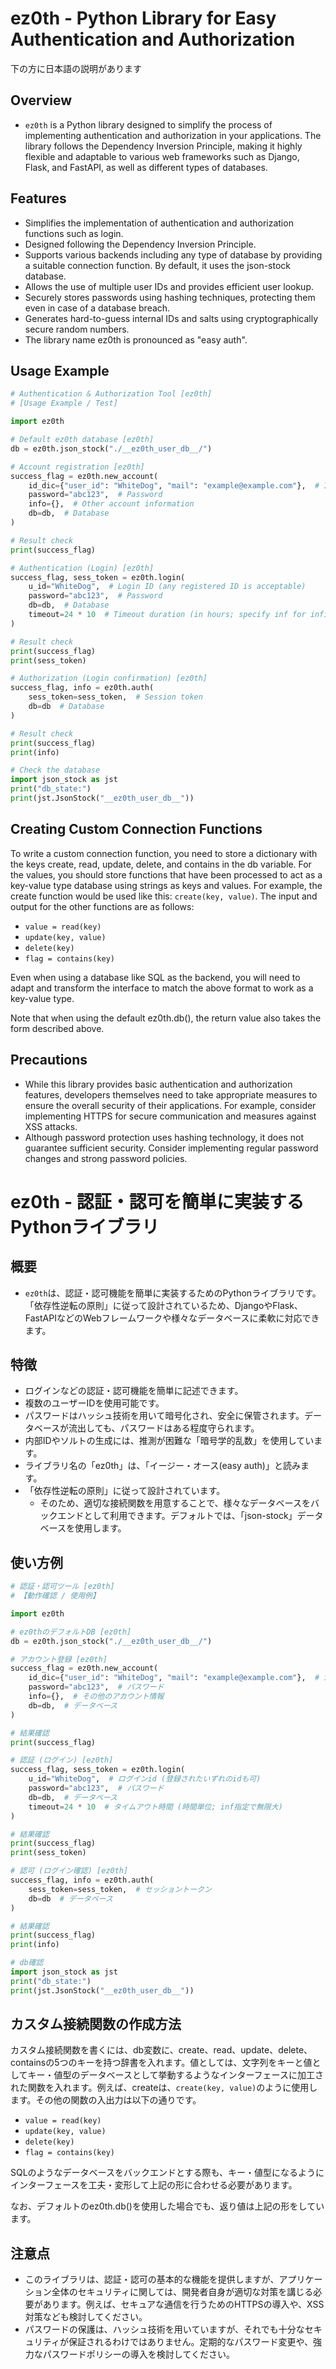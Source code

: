 # ez0th - Python Library for Easy Authentication and Authorization

下の方に日本語の説明があります

## Overview
- `ez0th` is a Python library designed to simplify the process of implementing authentication and authorization in your applications. The library follows the Dependency Inversion Principle, making it highly flexible and adaptable to various web frameworks such as Django, Flask, and FastAPI, as well as different types of databases.

## Features
- Simplifies the implementation of authentication and authorization functions such as login.
- Designed following the Dependency Inversion Principle.
- Supports various backends including any type of database by providing a suitable connection function. By default, it uses the json-stock database.
- Allows the use of multiple user IDs and provides efficient user lookup.
- Securely stores passwords using hashing techniques, protecting them even in case of a database breach.
- Generates hard-to-guess internal IDs and salts using cryptographically secure random numbers.
- The library name ez0th is pronounced as "easy auth".

## Usage Example
```python
# Authentication & Authorization Tool [ez0th]
# [Usage Example / Test]

import ez0th

# Default ez0th database [ez0th]
db = ez0th.json_stock("./__ez0th_user_db__/")

# Account registration [ez0th]
success_flag = ez0th.new_account(
    id_dic={"user_id": "WhiteDog", "mail": "example@example.com"},  # ID list (dictionary of all identifiers that can be used as login IDs, such as email addresses)
    password="abc123",  # Password
    info={},  # Other account information
    db=db,  # Database
)

# Result check
print(success_flag)

# Authentication (Login) [ez0th]
success_flag, sess_token = ez0th.login(
    u_id="WhiteDog",  # Login ID (any registered ID is acceptable)
    password="abc123",  # Password
    db=db,  # Database
    timeout=24 * 10  # Timeout duration (in hours; specify inf for infinite duration)
)

# Result check
print(success_flag)
print(sess_token)

# Authorization (Login confirmation) [ez0th]
success_flag, info = ez0th.auth(
    sess_token=sess_token,  # Session token
    db=db  # Database
)

# Result check
print(success_flag)
print(info)

# Check the database
import json_stock as jst
print("db_state:")
print(jst.JsonStock("__ez0th_user_db__"))
```

## Creating Custom Connection Functions
To write a custom connection function, you need to store a dictionary with the keys create, read, update, delete, and contains in the db variable. For the values, you should store functions that have been processed to act as a key-value type database using strings as keys and values. For example, the create function would be used like this: `create(key, value)`. The input and output for the other functions are as follows:

- `value = read(key)`
- `update(key, value)`
- `delete(key)`
- `flag = contains(key)`

Even when using a database like SQL as the backend, you will need to adapt and transform the interface to match the above format to work as a key-value type.

Note that when using the default ez0th.db(), the return value also takes the form described above.

## Precautions
- While this library provides basic authentication and authorization features, developers themselves need to take appropriate measures to ensure the overall security of their applications. For example, consider implementing HTTPS for secure communication and measures against XSS attacks.
- Although password protection uses hashing technology, it does not guarantee sufficient security. Consider implementing regular password changes and strong password policies.


# ez0th - 認証・認可を簡単に実装するPythonライブラリ

## 概要
- `ez0th`は、認証・認可機能を簡単に実装するためのPythonライブラリです。「依存性逆転の原則」に従って設計されているため、DjangoやFlask、FastAPIなどのWebフレームワークや様々なデータベースに柔軟に対応できます。

## 特徴
- ログインなどの認証・認可機能を簡単に記述できます。
- 複数のユーザーIDを使用可能です。
- パスワードはハッシュ技術を用いて暗号化され、安全に保管されます。データベースが流出しても、パスワードはある程度守られます。
- 内部IDやソルトの生成には、推測が困難な「暗号学的乱数」を使用しています。
- ライブラリ名の「ez0th」は、「イージー・オース(easy auth)」と読みます。
- 「依存性逆転の原則」に従って設計されています。
    - そのため、適切な接続関数を用意することで、様々なデータベースをバックエンドとして利用できます。デフォルトでは、「json-stock」データベースを使用します。

## 使い方例
```python
# 認証・認可ツール [ez0th]
# 【動作確認 / 使用例】

import ez0th

# ez0thのデフォルトDB [ez0th]
db = ez0th.json_stock("./__ez0th_user_db__/")

# アカウント登録 [ez0th]
success_flag = ez0th.new_account(
    id_dic={"user_id": "WhiteDog", "mail": "example@example.com"},  # id一覧 (メールアドレス等、ログイン時にidとして用いることのできるすべての識別子の辞書)
    password="abc123",  # パスワード
    info={},  # その他のアカウント情報
    db=db,  # データベース
)

# 結果確認
print(success_flag)

# 認証 (ログイン) [ez0th]
success_flag, sess_token = ez0th.login(
    u_id="WhiteDog",  # ログインid (登録されたいずれのidも可)
    password="abc123",  # パスワード
    db=db,  # データベース
    timeout=24 * 10  # タイムアウト時間 (時間単位; inf指定で無限大)
)

# 結果確認
print(success_flag)
print(sess_token)

# 認可 (ログイン確認) [ez0th]
success_flag, info = ez0th.auth(
    sess_token=sess_token,  # セッショントークン
    db=db  # データベース
)

# 結果確認
print(success_flag)
print(info)

# db確認
import json_stock as jst
print("db_state:")
print(jst.JsonStock("__ez0th_user_db__"))
```

## カスタム接続関数の作成方法
カスタム接続関数を書くには、db変数に、create、read、update、delete、containsの5つのキーを持つ辞書を入れます。値としては、文字列をキーと値としてキー・値型のデータベースとして挙動するようなインターフェースに加工された関数を入れます。例えば、createは、`create(key, value)`のように使用します。その他の関数の入出力は以下の通りです。

- `value = read(key)`
- `update(key, value)`
- `delete(key)`
- `flag = contains(key)`

SQLのようなデータベースをバックエンドとする際も、キー・値型になるようにインターフェースを工夫・変形して上記の形に合わせる必要があります。

なお、デフォルトのez0th.db()を使用した場合でも、返り値は上記の形をしています。

## 注意点
- このライブラリは、認証・認可の基本的な機能を提供しますが、アプリケーション全体のセキュリティに関しては、開発者自身が適切な対策を講じる必要があります。例えば、セキュアな通信を行うためのHTTPSの導入や、XSS対策なども検討してください。
- パスワードの保護は、ハッシュ技術を用いていますが、それでも十分なセキュリティが保証されるわけではありません。定期的なパスワード変更や、強力なパスワードポリシーの導入を検討してください。
